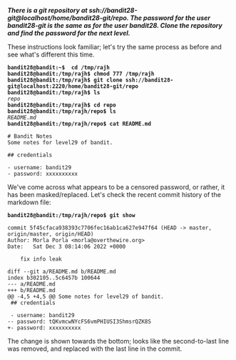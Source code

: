 ***There is a git repository at ssh://bandit28-git@localhost/home/bandit28-git/repo. The password for the user bandit28-git is the same as for the user bandit28. Clone the repository and find the password for the next level.***

These instructions look familiar; let's try the same process as before and see what's different this time. 

**`bandit28@bandit:~$  cd /tmp/rajh`**  
**`bandit28@bandit:/tmp/rajh$ chmod 777 /tmp/rajh`**  
**`bandit28@bandit:/tmp/rajh$ git clone ssh://bandit28-git@localhost:2220/home/bandit28-git/repo`**  
**`bandit28@bandit:/tmp/rajh$ ls`**  
*`repo`*  
**`bandit28@bandit:/tmp/rajh$ cd repo`**  
**`bandit28@bandit:/tmp/rajh/repo$ ls`**  
*`README.md`*  
**`bandit28@bandit:/tmp/rajh/repo$ cat README.md`**  
```
# Bandit Notes
Some notes for level29 of bandit.

## credentials

- username: bandit29
- password: xxxxxxxxxx
```

We've come across what appears to be a censored password, or rather, it has been masked/replaced. Let's check the recent commit history of the markdown file:

**`bandit28@bandit:/tmp/rajh/repo$ git show`**  
```
commit 5f45cfaca938393c7706fec16ab1ca627e947f64 (HEAD -> master, origin/master, origin/HEAD)
Author: Morla Porla <morla@overthewire.org>
Date:   Sat Dec 3 08:14:06 2022 +0000

    fix info leak

diff --git a/README.md b/README.md
index b302105..5c6457b 100644
--- a/README.md
+++ b/README.md
@@ -4,5 +4,5 @@ Some notes for level29 of bandit.
 ## credentials

 - username: bandit29
-- password: tQKvmcwNYcFS6vmPHIUSI3ShmsrQZK8S
+- password: xxxxxxxxxx
```

The change is shown towards the bottom; looks like the second-to-last line was removed, and replaced with the last line in the commit. 
